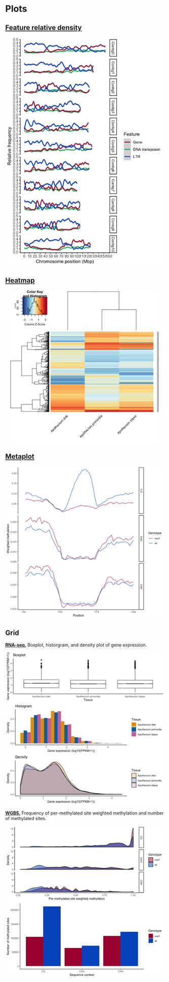 # Plots

## [Feature relative density](https://github.com/EvoEpi/r/blob/master/plotting/scripts/featRelDensityGgplot.r)

<p align="center">
  <img src="https://github.com/EvoEpi/r/blob/master/plotting/plots/featRelDensity.png">
</p>

## [Heatmap](https://github.com/EvoEpi/r/blob/master/plotting/scripts/rnaseqHeatmap.r)

<p align="center">
  <img src="https://github.com/EvoEpi/r/blob/master/plotting/plots/heatmap.png">
</p>

## [Metaplot](https://github.com/EvoEpi/r/blob/master/plotting/scripts/metaplotGgplot.r)

<p align="center">
  <img src="https://github.com/EvoEpi/r/blob/master/plotting/plots/metaplot.png">
</p>

## Grid

__[RNA-seq.](https://github.com/EvoEpi/r/blob/master/plotting/scripts/rnaseqGgplots.r)__ Boxplot, historgram, and density plot of gene expression.

<p align="center">
  <img src="https://github.com/EvoEpi/r/blob/master/plotting/plots/grid_rnaseq.png">
</p>

__[WGBS.](https://github.com/EvoEpi/r/blob/master/plotting/scripts/perSiteMethGgplots.r)__ Frequency of per-methylated site weighted methylation and number of methylated sites.

<p align="center">
  <img src="https://github.com/EvoEpi/r/blob/master/plotting/plots/grid_wgbs.png">
</p>
